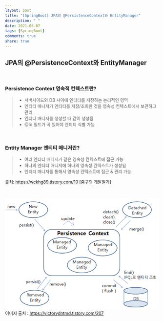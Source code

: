 ```yaml
---
layout: post
title: "[SpringBoot] JPA의 @PersistenceContext와 EntityManager"
description: " "
date: 2021-06-07
tags: [SpringBoot]
comments: true
share: true
---
```



## JPA의 @PersistenceContext와 EntityManager

<br>

### Persistence Context 영속적 컨텍스트란?

> - 서버사이드와 DB 사이에 엔티티를 저장하는 논리적인 영역
> - 엔티티 매니저가 엔티티를 저장/조회한 것을 영속성 컨텍스트에서 보관하고 관리
> - 엔티티 매니저를 생성할 때 같이 생성됨
> - @Id 필드가 꼭 있어야 엔티티 식별 가능

<br>

### Entity Manager 엔티티 매니저란?

> - 여러 엔티티 매니저가 같은 영속성 컨텍스트에 접근 가능
> - 하나의 엔티티 매니저에 하나의 영속성 컨텍스트가 생성됨
> - 엔티티 매니저를 통해서 영속성 컨텍스트에 접근 & 관리 가능

출처: https://wckhg89.tistory.com/10 [줌구의 개발일기]

<br>

![](./imgs/persistence.png)
이미지 출처 : https://victorydntmd.tistory.com/207
